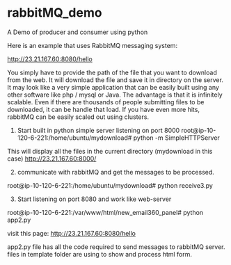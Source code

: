 # rabbitMQ_demo
A Demo of producer and consumer using python

Here is an example that uses RabbitMQ messaging system:

http://23.21.167.60:8080/hello

You simply have to provide the path of the file that you want to download from the web. It will download the file and save it in directory on the server.
It may look like a very simple application that can be easily built using any other software like php / mysql or Java. The advantage is that it is infinitely scalable. Even if there are thousands of people submitting files to be downloaded, it can be handle that load. If you have even more hits, rabbitMQ can be easily scaled out using clusters.

1) Start built in python simple server listening on port 8000
root@ip-10-120-6-221:/home/ubuntu/mydownload# python -m SimpleHTTPServer

This will display all the files in the current directory (mydownload in this case)
http://23.21.167.60:8000/

2) communicate with rabbitMQ and get the messages to be processed.

root@ip-10-120-6-221:/home/ubuntu/mydownload# python receive3.py

3) Start listening on port 8080 and work like web-server

root@ip-10-120-6-221:/var/www/html/new_email360_panel# python app2.py

visit this page:
http://23.21.167.60:8080/hello

app2.py file has all the code required to send messages to rabbitMQ server. files in template folder are using to show and process html form.
